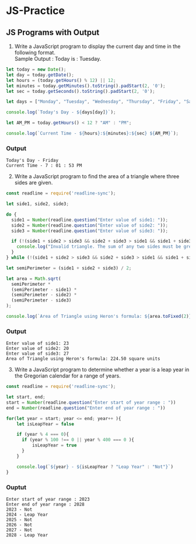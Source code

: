 # JS-Practice

## JS Programs with Output

1. Write a JavaScript program to display the current day and time in the following format.  
Sample Output : Today is : Tuesday.


```js
let today = new Date();
let day = today.getDate();
let hours = (today.getHours() % 12) || 12;
let minutes = today.getMinutes().toString().padStart(2, '0');
let sec = today.getSeconds().toString().padStart(2, '0');

let days = ["Monday", "Tuesday", "Wednesday", "Thursday", "Friday", "Saturday", "Sunday"];

console.log(`Today's Day - ${days[day]}`);

let AM_PM = today.getHours() < 12 ? "AM" : "PM";

console.log(`Current Time - ${hours}:${minutes}:${sec} ${AM_PM}`);
```



### Output
```
Today's Day - Friday
Current Time - 7 : 01 : 53 PM
```



2. Write a JavaScript program to find the area of a triangle where three sides are given.  


```js
const readline = require('readline-sync');

let side1, side2, side3;

do {
  side1 = Number(readline.question("Enter value of side1: "));
  side2 = Number(readline.question("Enter value of side2: "));
  side3 = Number(readline.question("Enter value of side3: "));

  if (!(side1 + side2 > side3 && side2 + side3 > side1 && side1 + side3 > side2)) {
    console.log("Invalid triangle. The sum of any two sides must be greater than the third side. Please try again.");
  }
} while (!(side1 + side2 > side3 && side2 + side3 > side1 && side1 + side3 > side2));

let semiPerimeter = (side1 + side2 + side3) / 2;

let area = Math.sqrt(
  semiPerimeter *
  (semiPerimeter - side1) *
  (semiPerimeter - side2) *
  (semiPerimeter - side3)
);

console.log(`Area of Triangle using Heron's formula: ${area.toFixed(2)} square units`);

```

### Output
```
Enter value of side1: 23
Enter value of side2: 20
Enter value of side3: 27
Area of Triangle using Heron's formula: 224.50 square units
```


3. Write a JavaScript program to determine whether a year is a leap year in the Gregorian calendar for a range of years.  


```js
const readline = require('readline-sync');

let start, end;
start = Number(readline.question("Enter start of year range : "))
end = Number(readline.question("Enter end of year range : "))

for(let year = start; year <= end; year++ ){
    let isLeapYear = false

    if (year % 4 === 0){
      if (year % 100 !== 0 || year % 400 === 0 ){
          isLeapYear = true
      }
    }

    console.log(`${year} - ${isLeapYear ? "Leap Year" : "Not"}`)
}
```

### Ouptut
```
Enter start of year range : 2023
Enter end of year range : 2028
2023 - Not
2024 - Leap Year
2025 - Not
2026 - Not
2027 - Not
2028 - Leap Year
```
